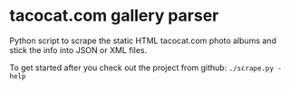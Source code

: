 tacocat.com gallery parser
======================

Python script to scrape the static HTML tacocat.com photo albums and stick the info into JSON or XML files.

To get started after you check out the project from github:
`./scrape.py -help`

